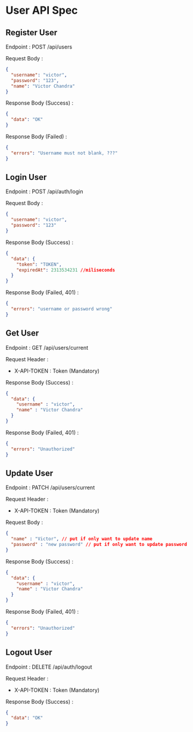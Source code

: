 # User API Spec

## Register User

Endpoint : POST /api/users

Request Body :

```json
{
  "username": "victor",
  "password": "123",
  "name": "Victor Chandra"
}
```

Response Body (Success) :

```json
{
  "data": "OK"
}
```

Response Body (Failed) :

```json
{
  "errors": "Username must not blank, ???"
}
```

## Login User

Endpoint : POST /api/auth/login

Request Body :
```json
{
  "username": "victor",
  "password": "123"
}
```

Response Body (Success) :
```json
{
  "data": {
    "token": "TOKEN",
    "expiredAt": 2313534231 //miliseconds
  }
}
```

Response Body (Failed, 401) :
```json
{
  "errors": "username or password wrong"
}
```

## Get User
Endpoint : GET /api/users/current

Request Header :
- X-API-TOKEN : Token (Mandatory)

Response Body (Success) :
```json
{
  "data": {
    "username" : "victor",
    "name" : "Victor Chandra"
  }
}
```

Response Body (Failed, 401) :
```json
{
  "errors": "Unauthorized"
}
```

## Update User
Endpoint : PATCH /api/users/current

Request Header :
- X-API-TOKEN : Token (Mandatory)

Request Body :
```json
{
  "name" : "Victor", // put if only want to update name
  "password" : "new password" // put if only want to update password
}
```

Response Body (Success) :
```json
{
  "data": {
    "username" : "victor",
    "name" : "Victor Chandra"
  }
}
```

Response Body (Failed, 401) :
```json
{
  "errors": "Unauthorized"
}
```

## Logout User
Endpoint : DELETE /api/auth/logout

Request Header :
- X-API-TOKEN : Token (Mandatory)

Response Body (Success) :
```json
{
  "data": "OK"
}
```